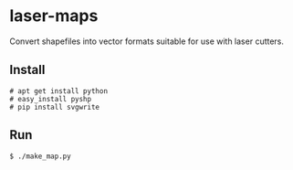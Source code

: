 # laser-maps

Convert shapefiles into vector formats suitable for use with laser cutters.

## Install

    # apt get install python
    # easy_install pyshp
    # pip install svgwrite

## Run

    $ ./make_map.py
